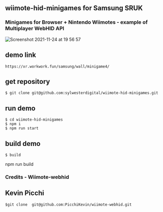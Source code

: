 ## wiimote-hid-minigames for Samsung SRUK
### Minigames for Browser + Nintendo Wiimotes - example of Multiplayer WebHID API

![Screenshot 2021-11-24 at 19 56 57](https://user-images.githubusercontent.com/27820237/143315941-4b22beeb-917a-43e5-ac40-f1825ea99a1d.png)


## demo link
```
https://xr.workwork.fun/samsung/wall/minigame4/
```

## get repository
```
$ git clone git@github.com:sylwesterdigital/wiimote-hid-minigames.git
```

## run demo
```
$ cd wiimote-hid-minigames
$ npm i
$ npm run start
```

## build demo
```
$ build
```
npm run build

### Credits - Wiimote-webhid
## Kevin Picchi
```
$git clone  git@github.com:PicchiKevin/wiimote-webhid.git
```

